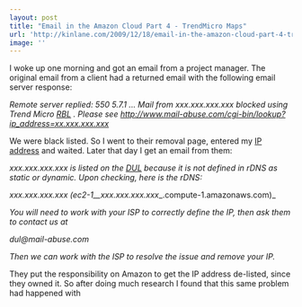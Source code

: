 ```yaml
---
layout: post
title: "Email in the Amazon Cloud Part 4 - TrendMicro Maps"
url: 'http://kinlane.com/2009/12/18/email-in-the-amazon-cloud-part-4-trendmicro-maps/'
image: ''
---
```


I woke up one morning and got an email from a project manager. The original email from a client had a returned email with the following email server response:

_Remote server replied: 550 5.7.1 ... Mail from xxx.xxx.xxx.xxx blocked using Trend Micro [RBL][1] . Please see http://www.mail-abuse.com/cgi-bin/lookup?ip_address=xx.xxx.xxx.xxx_

We were black listed. So I went to their removal page, entered my [IP address][2] and waited. Later that day I get an email from them:

_xxx.xxx.xxx.xxx_ _is listed on the [DUL][3] because it is not defined in rDNS as static or dynamic. Upon checking, here is the rDNS:_

_xxx.xxx.xxx.xxx_ _(ec2-1__xxx.xxx.xxx.xxx__.compute-1.amazonaws.com)_

_You will need to work with your ISP to correctly define the IP, then ask them to contact us at_

_dul@mail-abuse.com_

_Then we can work with the ISP to resolve the issue and remove your IP._

They put the responsibility on Amazon to get the IP address de-listed, since they owned it. So after doing much research I found that this same problem had happened with

   [1]: http://en.wikipedia.org/wiki/DNSBL (DNSBL)
   [2]: http://en.wikipedia.org/wiki/IP_address (IP address)
   [3]: http://en.wikipedia.org/wiki/Dialup_Users_List (Dialup Users List)
